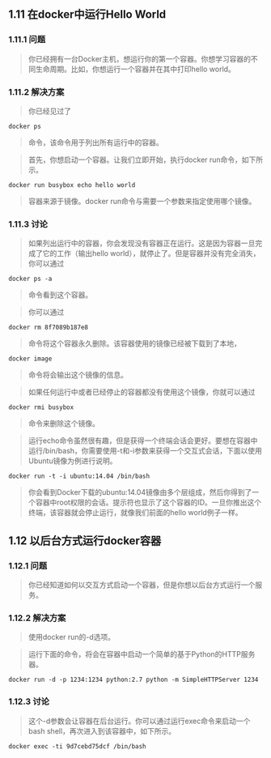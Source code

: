 ## 1.11 在docker中运行Hello World
### 1.11.1 问题
> 你已经拥有一台Docker主机，想运行你的第一个容器。你想学习容器的不同生命周期。比如，你想运行一个容器并在其中打印hello world。

### 1.11.2 解决方案
> 你已经见过了

    docker ps

> 命令，该命令用于列出所有运行中的容器。

> 首先，你想启动一个容器。让我们立即开始，执行docker run命令，如下所示。

    docker run busybox echo hello world

> 容器来源于镜像。docker run命令与需要一个参数来指定使用哪个镜像。

### 1.11.3 讨论
> 如果列出运行中的容器，你会发现没有容器正在运行。这是因为容器一旦完成了它的工作（输出hello world），就停止了。但是容器并没有完全消失，你可以通过

    docker ps -a

> 命令看到这个容器。

> 你可以通过

    docker rm 8f7089b187e8

> 命令将这个容器永久删除。该容器使用的镜像已经被下载到了本地，

    docker image

> 命令将会输出这个镜像的信息。

> 如果任何运行中或者已经停止的容器都没有使用这个镜像，你就可以通过

    docker rmi busybox

> 命令来删除这个镜像。

> 运行echo命令虽然很有趣，但是获得一个终端会话会更好。要想在容器中运行/bin/bash，你需要使用-t和-i参数来获得一个交互式会话，下面以使用Ubuntu镜像为例进行说明。

    docker run -t -i ubuntu:14.04 /bin/bash

> 你会看到Docker下载的ubuntu:14.04镜像由多个层组成，然后你得到了一个容器中root权限的会话。提示符也显示了这个容器的ID。一旦你推出这个终端，该容器就会停止运行，就像我们前面的hello world例子一样。

## 1.12 以后台方式运行docker容器
### 1.12.1 问题
> 你已经知道如何以交互方式启动一个容器，但是你想以后台方式运行一个服务。

### 1.12.2 解决方案
> 使用docker run的-d选项。

> 运行下面的命令，将会在容器中启动一个简单的基于Python的HTTP服务器。

    docker run -d -p 1234:1234 python:2.7 python -m SimpleHTTPServer 1234

### 1.12.3 讨论
> 这个-d参数会让容器在后台运行。你可以通过运行exec命令来启动一个bash shell，再次进入到该容器中，如下所示。

    docker exec -ti 9d7cebd75dcf /bin/bash



